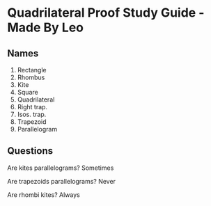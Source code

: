 # Quadrilateral Proof Study Guide - Made By Leo

## Names

1. Rectangle
2. Rhombus
3. Kite
4. Square
5. Quadrilateral
6. Right trap.
7. Isos. trap.
8. Trapezoid
9. Parallelogram

## Questions

Are kites parallelograms? Sometimes

Are trapezoids parallelograms? Never

Are rhombi kites? Always
